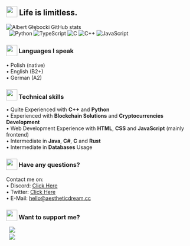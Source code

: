 <!--
      .o8                                      .o8                        
     "888                                     "888                        
 .oooo888   .ooooo.  oooo    ooo          .oooo888   .ooooo.  oooo    ooo 
d88' `888  d88' `88b  `88b..8P'          d88' `888  d88' `88b  `88.  .8'  
888   888  888   888    Y888'    8888888 888   888  888ooo888   `88..8'   
888   888  888   888  .o8"'88b           888   888  888    .o    `888'    
`Y8bod88P" `Y8bod8P' o88'   888o         `Y8bod88P" `Y8bod8P'     `8'     
-->

## <sub><img width="30px" src="https://d3qhp42p4neron.cloudfront.net/ARCHIVE/animated/3.0/GIF/512/butterfly.gif?Expires=1648155124&Signature=HAvAvB2UWGYl7QlKY06mJUnGrSTMNMZxp9mZAOkF1xrrvS~cgEutYuB2KgV5nzAxk9w8NGpfpGbIFjkPA7QCri~WL473KozjgajPf4uxdlq4oWDHOAs77vAvYHMk0v99c0Ynmv8cjUCsCm7WrokwyCxmnl8MSUVikA7Ye8A~qPp8CMu9Fq7nRJblNPqHVJU4VHhB1jbYaqWwRS8s42Q3ovQ6m2BtQZ2ciI7lZ-NDw4aMrKTQKt9DiLLEmFQH1MgP~VCHoqpasGrGH9Sp2uBTbUVIo330VaUUYp3PQd4prKpsDdtAu3SO7L7hEm96bdFtPibDCryqCeXSLUgrwHIvdg__&Key-Pair-Id=APKAIRGCVGOY7DOKYTJA"/></sub> Life is limitless.

![Albert Głębocki GitHub stats](https://github-readme-stats.vercel.app/api?username=dox-dev&show_icons=true&title_color=ffffff&text_color=ffffff&icon_color=ffc0cb&bg_color=0f0f0f&hide_border=1&custom_title=Albert%20Głębocki%20-%20Stats)<br>
&nbsp; ![Python](https://img.shields.io/badge/Python-3776AB?style=flat&logo=python&logoColor=f1b4c2&color=0f0f0f) ![TypeScript](https://img.shields.io/badge/TypeScript-007ACC?style=flat&logo=typescript&logoColor=f1b4c2&color=0f0f0f) ![C](https://img.shields.io/badge/C-00599C?style=flat&logo=c&logoColor=f1b4c2&color=0f0f0f) ![C++](https://img.shields.io/badge/C%2B%2B-00599C?style=flat&logo=c%2B%2B&logoColor=f1b4c2&color=0f0f0f) ![JavaScript](https://img.shields.io/badge/JavaScript-323330?style=flat&logo=javascript&logoColor=f1b4c2&color=0f0f0f)

### <sub><sub><img width="30px" src="https://d3qhp42p4neron.cloudfront.net/ARCHIVE/animated/3.0/GIF/512/eyes.gif?Expires=1648155301&Signature=RSSrz9j1DybTb~O2RDQESXEpw0Pz23JAWxMKZTS6LrX3HcL0aFYKR-yOXmJ40Ft4cimjVdAMgMrAMs6uF2IN9vbc9g7LnZf2OdbuBZuBxm64RjJ~XHOYomR0D22pNdo5DUXsQWYfaM7Zd8AG1qs~rDoY2Ap0bPCQvV9rOFURpCiPc75DCQ4GmvwOGBnvxkfU9wESjSY4y9qUxqQnTu67jcqVsGaUgzp0u2W9Tp-oqyF36PY3jN6K-ClsueBcv2DfviM8QVqIfo7IODwHkgIRPgA4WqrQd0sfoWgMUlfSGbNRGCN71SVpkzHWXQ~apaaw3jPhgobZy4nADp2J9El48w__&Key-Pair-Id=APKAIRGCVGOY7DOKYTJA"/></sub></sub>  Languages I speak
&bull; Polish (native)<br>
&bull; English (B2+)<br>
&bull; German (A2)

### <sub><img width="30px" src="https://d3qhp42p4neron.cloudfront.net/ARCHIVE/animated/3.0/GIF/512/hot_beverage.gif?Expires=1648155306&Signature=KwafjpWua3fYvFoUWqldZsTl1RFVkGueSLIJbv3r3FrAP14y5GnHbGZDT2~arP~X5MZk8ueX2RDOXH1HjD2v4RTLyF1urbp6UVMZo9QR8aBtJ5tUEr3RNrwvJwQCbaEDuECspWo2jdCyZRhmQDDOcfM6sMvN-A6dsWvROt5NZRONiJ9-MsoXcAG9HkhqH2aFGRKzsCVXIhxEx6UHLjmiyn0Pl7xSKnZWYb4EWTvl-Ai6kSUbNEcD~41VT8aewWpvCobcDLnhF3vOB-qhJpfaQCq9JbsN8L2qQEefOUX6ym-HPuFqoUQO1e13UUGv6MAcop4qAWbAgGbLV6UUNH1e1w__&Key-Pair-Id=APKAIRGCVGOY7DOKYTJA"/></sub> Technical skills
&bull; Quite Experienced with **C++** and **Python**<br>
&bull; Experienced with **Blockchain Solutions** and **Cryptocurrencies Development**<br>
&bull; Web Development Experience with **HTML**, **CSS** and **JavaScript** (mainly frontend)<br>
&bull; Intermediate in **Java**, **C#**, **C** and **Rust**<br>
&bull; Intermediate in **Databases** Usage<br>

### <sub><sub><img width="30px" src="https://d3qhp42p4neron.cloudfront.net/ARCHIVE/animated/3.0/GIF/512/handshake.gif?Expires=1648154626&Signature=QA5HK1OeFTpvf9HsnK07uyeQe8ZDWARU-GJBv5I6BdEg3RWuFC3mRuVaV3ziR3ijcq8xl~h5Kc3uTjNmkb8znuE8p7NfrSvlRnz7XEsnWQnAciaYdwUQ0QGaeGq-xKmXrVwrnoGAjvlnnqYX3p93MWwerZ3kbXlGwWS34mKBHhwME3gIYVK1N3mOVFrLuY3zG~7c72In59kuSxJ~OpCsBQOOB7DbF1rgx7KQPunV~~hevjd7nHgmkL~Ng1vtYjaYCFi0qccZt8TTBTkFNyJvnEFNZIXv3o7n4svMe9XfncI8qcL4oLbBF4wJM0t5oj18xXhyAQAzfVv~FFDLlSoBpA__&Key-Pair-Id=APKAIRGCVGOY7DOKYTJA"/></sub></sub> Have any questions?
Contact me on:<br>
&bull;&nbsp;Discord: <a href="https://discordapp.com/users/598511690253860886">Click Here</a><br>
&bull;&nbsp;Twitter: <a href="https://twitter.com/messages/compose?recipient_id=1247822182731919360">Click Here</a><br>
&bull;&nbsp;E-Mail: <a href="mailto:hello@aestheticdream.cc">hello@aestheticdream.cc</a>

### <sub><img width="30px" src="https://d3qhp42p4neron.cloudfront.net/ARCHIVE/animated/3.0/GIF/512/money_with_wings.gif?Expires=1648154866&Signature=VXIqeEyaL5YSuklMuF4rffF~8V~dcDIYeQxknWX1E8OcyaMlsoBg7HapiPtHItBEwQ2qZFWP2PeGGG925IZXR8YCdWCBbCHKe0w21XbGxx5~dkqYs9OrMTAg3-Zey8ofzEbVYDB3G27efCBD6ocjdGBeDQwm~bbCIssQAMoISMA-upgFI3AbdQuwJCzkz62bFW2nKW0KJZPmnaxYICH4d6XpIQLqY~rEeepWEBcIAp14k7ScbFoM~7ujuGtLohKlniIVdkLjUhrHnTfNQjTROoeuguhA4TozMnRFai2xDSby9AYUZuGO5KXax4HIS4z3waHgJ32uRrdPKMlw~M-F0w__&Key-Pair-Id=APKAIRGCVGOY7DOKYTJA"/></sub> Want to support me?
&nbsp; [![](https://i.ibb.co/ZgXXCcR/image.png)](https://www.paypal.com/donate/?hosted_button_id=DEUL7QC4ZZQSJ)<br>
&nbsp; [![](https://i.ibb.co/HCqFgbK/image-1.png)](https://dox-dev.github.io/crypto-donate/)
